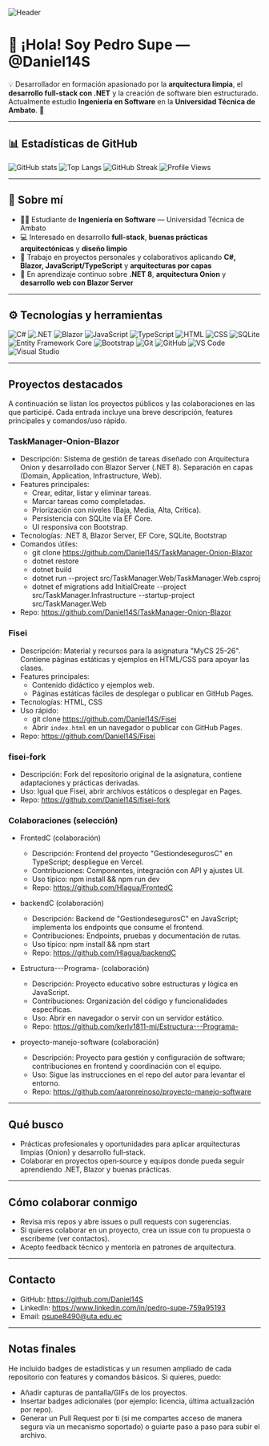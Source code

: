 ![Header](https://capsule-render.vercel.app/api?type=waving&color=0:1e3a8a,100:9333ea&height=180&section=header&text=Pedro%20Supe%20(Daniel14S)&fontSize=35&fontColor=ffffff)

# 👋 ¡Hola! Soy Pedro Supe — @Daniel14S

💡 Desarrollador en formación apasionado por la **arquitectura limpia**, el **desarrollo full-stack con .NET** y la creación de software bien estructurado.  
Actualmente estudio **Ingeniería en Software** en la **Universidad Técnica de Ambato**. 🚀

---

## 📊 Estadísticas de GitHub

![GitHub stats](https://github-readme-stats.vercel.app/api?username=Daniel14S&show_icons=true&theme=tokyonight)
![Top Langs](https://github-readme-stats.vercel.app/api/top-langs/?username=Daniel14S&layout=compact&theme=tokyonight)
![GitHub Streak](https://streak-stats.demolab.com?user=Daniel14S&theme=tokyonight&hide_border=false)
![Profile Views](https://komarev.com/ghpvc/?username=Daniel14S&color=blueviolet&style=for-the-badge)

---

## 🧠 Sobre mí

- 👨‍🎓 Estudiante de **Ingeniería en Software** — Universidad Técnica de Ambato  
- 💻 Interesado en desarrollo **full-stack**, **buenas prácticas arquitectónicas** y **diseño limpio**  
- 🔭 Trabajo en proyectos personales y colaborativos aplicando **C#, Blazor, JavaScript/TypeScript** y **arquitecturas por capas**  
- 🌱 En aprendizaje continuo sobre **.NET 8**, **arquitectura Onion** y **desarrollo web con Blazor Server**  

---

## ⚙️ Tecnologías y herramientas

![C#](https://img.shields.io/badge/C%23-239120?style=for-the-badge&logo=csharp&logoColor=white)
![.NET](https://img.shields.io/badge/.NET-512BD4?style=for-the-badge&logo=dotnet&logoColor=white)
![Blazor](https://img.shields.io/badge/Blazor-5C2D91?style=for-the-badge&logo=blazor&logoColor=white)
![JavaScript](https://img.shields.io/badge/JavaScript-F7DF1E?style=for-the-badge&logo=javascript&logoColor=black)
![TypeScript](https://img.shields.io/badge/TypeScript-3178C6?style=for-the-badge&logo=typescript&logoColor=white)
![HTML](https://img.shields.io/badge/HTML5-E34F26?style=for-the-badge&logo=html5&logoColor=white)
![CSS](https://img.shields.io/badge/CSS3-1572B6?style=for-the-badge&logo=css3&logoColor=white)
![SQLite](https://img.shields.io/badge/SQLite-07405E?style=for-the-badge&logo=sqlite&logoColor=white)
![Entity Framework Core](https://img.shields.io/badge/Entity%20Framework%20Core-512BD4?style=for-the-badge&logo=dotnet&logoColor=white)
![Bootstrap](https://img.shields.io/badge/Bootstrap-7952B3?style=for-the-badge&logo=bootstrap&logoColor=white)
![Git](https://img.shields.io/badge/Git-F05033?style=for-the-badge&logo=git&logoColor=white)
![GitHub](https://img.shields.io/badge/GitHub-181717?style=for-the-badge&logo=github)
![VS Code](https://img.shields.io/badge/VS%20Code-007ACC?style=for-the-badge&logo=visual-studio-code&logoColor=white)
![Visual Studio](https://img.shields.io/badge/Visual%20Studio-5C2D91?style=for-the-badge&logo=visualstudio&logoColor=white)

---

## Proyectos destacados
A continuación se listan los proyectos públicos y las colaboraciones en las que participé. Cada entrada incluye una breve descripción, features principales y comandos/uso rápido.

### TaskManager-Onion-Blazor
- Descripción: Sistema de gestión de tareas diseñado con Arquitectura Onion y desarrollado con Blazor Server (.NET 8). Separación en capas (Domain, Application, Infrastructure, Web).  
- Features principales:
  - Crear, editar, listar y eliminar tareas.
  - Marcar tareas como completadas.
  - Priorización con niveles (Baja, Media, Alta, Crítica).
  - Persistencia con SQLite vía EF Core.
  - UI responsiva con Bootstrap.
- Tecnologías: .NET 8, Blazor Server, EF Core, SQLite, Bootstrap
- Comandos útiles:
  - git clone https://github.com/Daniel14S/TaskManager-Onion-Blazor
  - dotnet restore
  - dotnet build
  - dotnet run --project src/TaskManager.Web/TaskManager.Web.csproj
  - dotnet ef migrations add InitialCreate --project src/TaskManager.Infrastructure --startup-project src/TaskManager.Web
- Repo: https://github.com/Daniel14S/TaskManager-Onion-Blazor

### Fisei
- Descripción: Material y recursos para la asignatura "MyCS 25-26". Contiene páginas estáticas y ejemplos en HTML/CSS para apoyar las clases.  
- Features principales:
  - Contenido didáctico y ejemplos web.
  - Páginas estáticas fáciles de desplegar o publicar en GitHub Pages.
- Tecnologías: HTML, CSS
- Uso rápido:
  - git clone https://github.com/Daniel14S/Fisei
  - Abrir `index.html` en un navegador o publicar con GitHub Pages.
- Repo: https://github.com/Daniel14S/Fisei

### fisei-fork
- Descripción: Fork del repositorio original de la asignatura, contiene adaptaciones y prácticas derivadas.  
- Uso: Igual que Fisei, abrir archivos estáticos o desplegar en Pages.
- Repo: https://github.com/Daniel14S/fisei-fork

### Colaboraciones (selección)
- FrontedC (colaboración)
  - Descripción: Frontend del proyecto "GestiondesegurosC" en TypeScript; despliegue en Vercel.
  - Contribuciones: Componentes, integración con API y ajustes UI.
  - Uso típico: npm install && npm run dev
  - Repo: https://github.com/Hlagua/FrontedC

- backendC (colaboración)
  - Descripción: Backend de "GestiondesegurosC" en JavaScript; implementa los endpoints que consume el frontend.
  - Contribuciones: Endpoints, pruebas y documentación de rutas.
  - Uso típico: npm install && npm start
  - Repo: https://github.com/Hlagua/backendC

- Estructura---Programa- (colaboración)
  - Descripción: Proyecto educativo sobre estructuras y lógica en JavaScript.  
  - Contribuciones: Organización del código y funcionalidades específicas.
  - Uso: Abrir en navegador o servir con un servidor estático.
  - Repo: https://github.com/kerly1811-mi/Estructura---Programa-

- proyecto-manejo-software (colaboración)
  - Descripción: Proyecto para gestión y configuración de software; contribuciones en frontend y coordinación con el equipo.
  - Uso: Sigue las instrucciones en el repo del autor para levantar el entorno.
  - Repo: https://github.com/aaronreinoso/proyecto-manejo-software

---

## Qué busco
- Prácticas profesionales y oportunidades para aplicar arquitecturas limpias (Onion) y desarrollo full‑stack.  
- Colaborar en proyectos open‑source y equipos donde pueda seguir aprendiendo .NET, Blazor y buenas prácticas.

---

## Cómo colaborar conmigo
- Revisa mis repos y abre issues o pull requests con sugerencias.  
- Si quieres colaborar en un proyecto, crea un issue con tu propuesta o escríbeme (ver contactos).  
- Acepto feedback técnico y mentoría en patrones de arquitectura.

---

## Contacto
- GitHub: https://github.com/Daniel14S  
- LinkedIn: https://www.linkedin.com/in/pedro-supe-759a95193  
- Email: psupe8490@uta.edu.ec

---

## Notas finales
He incluido badges de estadísticas y un resumen ampliado de cada repositorio con features y comandos básicos. Si quieres, puedo:
- Añadir capturas de pantalla/GIFs de los proyectos.  
- Insertar badges adicionales (por ejemplo: licencia, última actualización por repo).  
- Generar un Pull Request por ti (si me compartes acceso de manera segura vía un mecanismo soportado) o guiarte paso a paso para subir el archivo.
